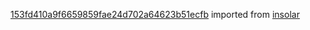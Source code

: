 [153fd410a9f6659859fae24d702a64623b51ecfb](https://github.com/insolar/insolar/commit/153fd410a9f6659859fae24d702a64623b51ecfb) imported from [insolar](https://github.com/insolar/insolar)
